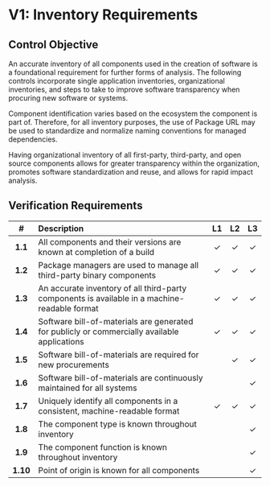 # V1: Inventory Requirements

## Control Objective

An accurate inventory of all components used in the creation of software is a foundational requirement for further forms of analysis. The following controls incorporate single application inventories, organizational inventories, and steps to take to improve software transparency when procuring new software or systems.

Component identification varies based on the ecosystem the component is part of. Therefore, for all inventory purposes, the use of Package URL may be used to standardize and normalize naming conventions for managed dependencies.

Having organizational inventory of all first-party, third-party, and open source components allows for greater transparency within the organization, promotes software standardization and reuse, and allows for rapid impact analysis.

<div style="page-break-after: always;"> 
</div>

## Verification Requirements

| # | Description | L1 | L2 | L3 |
| :---: | :--- | :---: | :---: | :---: |
| **1.1** | All components and their versions are known at completion of a build | ✓ | ✓ | ✓ |
| **1.2** | Package managers are used to manage all third-party binary components | ✓ | ✓ | ✓ |
| **1.3** | An accurate inventory of all third-party components is available in a machine-readable format | ✓ | ✓ | ✓ |
| **1.4** | Software bill-of-materials are generated for publicly or commercially available applications | ✓ | ✓ | ✓ |
| **1.5** | Software bill-of-materials are required for new procurements | | ✓ | ✓ |
| **1.6** | Software bill-of-materials are continuously maintained for all systems | | | ✓ |
| **1.7** | Uniquely identify all components in a consistent, machine-readable format | ✓ | ✓ | ✓ |
| **1.8** | The component type is known throughout inventory | | | ✓ |
| **1.9** | The component function is known throughout inventory  | | | ✓ |
| **1.10** | Point of origin is known for all components | | | ✓ |
